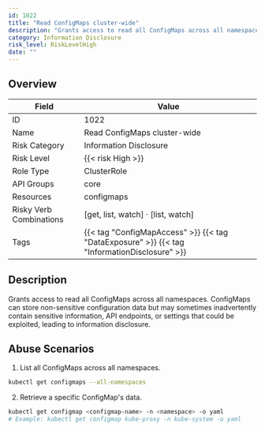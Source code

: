 ```yaml
---
id: 1022
title: "Read ConfigMaps cluster-wide"
description: "Grants access to read all ConfigMaps across all namespaces. ConfigMaps can store non-sensitive configuration data but may sometimes inadvertently contain sensitive information, API endpoints, or settings that could be exploited, leading to information disclosure."
category: Information Disclosure
risk_level: RiskLevelHigh
date: ""
---
```


## Overview

| Field                   | Value                                                                                        |
| ----------------------- | -------------------------------------------------------------------------------------------- |
| ID                      | 1022                                                                                         |
| Name                    | Read ConfigMaps cluster-wide                                                                 |
| Risk Category           | Information Disclosure                                                                       |
| Risk Level              | {{< risk High >}}                                                                            |
| Role Type               | ClusterRole                                                                                  |
| API Groups              | core                                                                                         |
| Resources               | configmaps                                                                                   |
| Risky Verb Combinations | [get, list, watch] · [list, watch]                                                           |
| Tags                    | {{< tag "ConfigMapAccess" >}} {{< tag "DataExposure" >}} {{< tag "InformationDisclosure" >}} |

## Description

Grants access to read all ConfigMaps across all namespaces. ConfigMaps can store non-sensitive configuration data but may sometimes inadvertently contain sensitive information, API endpoints, or settings that could be exploited, leading to information disclosure.

## Abuse Scenarios

1. List all ConfigMaps across all namespaces.

```bash
kubectl get configmaps --all-namespaces

```

2. Retrieve a specific ConfigMap's data.

```bash
kubectl get configmap <configmap-name> -n <namespace> -o yaml
# Example: kubectl get configmap kube-proxy -n kube-system -o yaml

```
